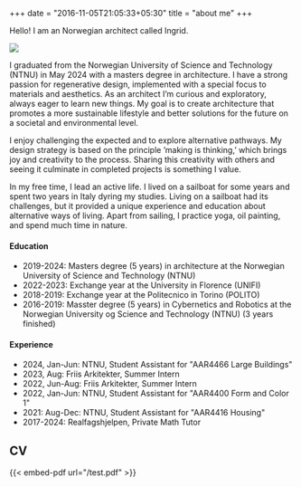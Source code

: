+++
date = "2016-11-05T21:05:33+05:30"
title = "about me"
+++

Hello! I am an Norwegian architect called Ingrid. 

![](/img/about/me_small.jpg)


I graduated from the Norwegian
University of Science and Technology (NTNU)
in May 2024 with a masters degree in architecture. I
have a strong passion for regenerative design,
implemented with a special focus to materials
and aesthetics. As an architect I’m curious
and exploratory, always eager to learn new
things. My goal is to create architecture that
promotes a more sustainable lifestyle and
better solutions for the future on a societal
and environmental level.

I enjoy challenging the expected and to
explore alternative pathways. My design
strategy is based on the principle ’making is
thinking,’ which brings joy and creativity to
the process. Sharing this creativity with others
and seeing it culminate in completed projects
is something I value.

In my free time, I lead an active life. I lived on
a sailboat for some years and spent two years
in Italy dyring my studies. Living on a sailboat
had its challenges, but it provided a unique
experience and education about alternative
ways of living. Apart from sailing, I practice
yoga, oil painting, and spend much time
in nature.

#### Education

* 2019-2024: Masters degree (5 years) in architecture at the Norwegian University of Science and Technology (NTNU)
* 2022-2023: Exchange year at the University in Florence (UNIFI)
* 2018-2019: Exchange year at the Politecnico in Torino (POLITO)
* 2016-2019: Masster degree (5 years) in Cybernetics and Robotics at the Norwegian University og Science and Technology (NTNU) (3 years finished)

#### Experience

* 2024, Jan-Jun: NTNU, Student Assistant for "AAR4466 Large Buildings"
* 2023, Aug: Friis Arkitekter, Summer Intern  
* 2022, Jun-Aug: Friis Arkitekter, Summer Intern  
* 2022, Jan-Jun: NTNU, Student Assistant for "AAR4400 Form and Color 1"
* 2021: Aug-Dec: NTNU, Student Assistant for "AAR4416 Housing"
* 2017-2024: Realfagshjelpen, Private Math Tutor


## CV
{{< embed-pdf url="/test.pdf" >}}